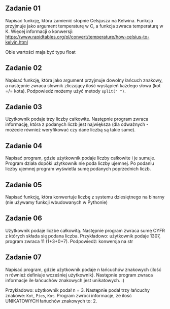 ## Zadanie 01

Napisać funkcję, która zamienić stopnie Celsjusza na Kelwina. Funkcja przyjmuje jako argument temperaturę w C, a funkcja zwraca temperaturę w K. Więcej informacji o konwersji: https://www.rapidtables.org/pl/convert/temperature/how-celsius-to-kelvin.html

Obie wartości maja być typu float

## Zadanie 02

Napisać funkcję, która jako argument przyjmuje dowolny łańcuch znakowy, a następnie zwraca słownik zliczający ilość wystąpień każdego słowa (kot =/= kota). Podpowiedź możemy użyć metody ```split(" ")```.

## Zadanie 03

Użytkownik podaje trzy liczby całkowite. Następnie program zwraca informację, która z podanych liczb jest największa (dla odważnych - możecie również weryfikować czy dane liczbą są takie same).

## Zadanie 04

Napisać program, gdzie użytkownik podaje liczby całkowite i je sumuje. Program działa dopóki użytkownik nie poda liczby ujemnej. Po podaniu liczby ujemnej program wyświetla sumę podanych poprzednich liczb.

## Zadanie 05

Napisać funkcję, która konwertuje liczbę z systemu dziesiętnego na binarny (nie używamy funkcji wbudowanych w Pythonie)

## Zadanie 06

Użytkownik podaje liczbe całkowitą. Następnie program zwraca sumę CYFR z których składa się podana liczba. Przykładowo: użytkownik podaje 1307, program zwraca 11 (1+3+0+7). Podpowiedź: konwersja na str

## Zadanie 07

Napisać program, gdzie użytkownik podaje n łańcuchów znakowych (ilość n również definiuje wcześniej użytkownik). Następnie program zwraca informacje ile łańcuchów znakowych jest unikatowych. :)

Przykładowo: użytkownik podał n = 3. Następnie podał trzy łańcuchy znakowe: ```Kot```, ```Pies```, ```Kot```. Program zwróci informacje, że ilość UNIKATOWYCH łańuchów znakowych to: 2.
